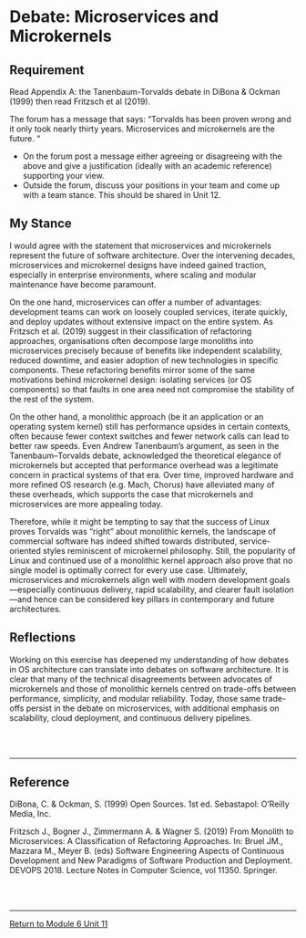 # Debate: Microservices and Microkernels

## Requirement
Read Appendix A: the Tanenbaum-Torvalds debate in DiBona & Ockman (1999) then read Fritzsch et al (2019).

The forum has a message that says: “Torvalds has been proven wrong and it only took nearly thirty years. Microservices and microkernels are the future. “

 - On the forum post a message either agreeing or disagreeing with the above and give a justification (ideally with an academic reference) supporting your view.
 - Outside the forum, discuss your positions in your team and come up with a team stance. This should be shared in Unit 12.

## My Stance
I would agree with the statement that microservices and microkernels represent the future of software architecture. Over the intervening decades, microservices and microkernel designs have indeed gained traction, especially in enterprise environments, where scaling and modular maintenance have become paramount.

On the one hand, microservices can offer a number of advantages: development teams can work on loosely coupled services, iterate quickly, and deploy updates without extensive impact on the entire system. As Fritzsch et al. (2019) suggest in their classification of refactoring approaches, organisations often decompose large monoliths into microservices precisely because of benefits like independent scalability, reduced downtime, and easier adoption of new technologies in specific components. These refactoring benefits mirror some of the same motivations behind microkernel design: isolating services (or OS components) so that faults in one area need not compromise the stability of the rest of the system.

On the other hand, a monolithic approach (be it an application or an operating system kernel) still has performance upsides in certain contexts, often because fewer context switches and fewer network calls can lead to better raw speeds. Even Andrew Tanenbaum’s argument, as seen in the Tanenbaum–Torvalds debate, acknowledged the theoretical elegance of microkernels but accepted that performance overhead was a legitimate concern in practical systems of that era. Over time, improved hardware and more refined OS research (e.g. Mach, Chorus) have alleviated many of these overheads, which supports the case that microkernels and microservices are more appealing today.

Therefore, while it might be tempting to say that the success of Linux proves Torvalds was “right” about monolithic kernels, the landscape of commercial software has indeed shifted towards distributed, service-oriented styles reminiscent of microkernel philosophy. Still, the popularity of Linux and continued use of a monolithic kernel approach also prove that no single model is optimally correct for every use case. Ultimately, microservices and microkernels align well with modern development goals—especially continuous delivery, rapid scalability, and clearer fault isolation—and hence can be considered key pillars in contemporary and future architectures.


## Reflections
Working on this exercise has deepened my understanding of how debates in OS architecture can translate into debates on software architecture. It is clear that many of the technical disagreements between advocates of microkernels and those of monolithic kernels centred on trade-offs between performance, simplicity, and modular reliability. Today, those same trade-offs persist in the debate on microservices, with additional emphasis on scalability, cloud deployment, and continuous delivery pipelines.

<br><br>

---

## Reference
DiBona, C. & Ockman, S. (1999) Open Sources. 1st ed. Sebastapol: O’Reilly Media, Inc.

Fritzsch J., Bogner J., Zimmermann A. & Wagner S. (2019) From Monolith to Microservices: A Classification of Refactoring Approaches. In: Bruel JM., Mazzara M., Meyer B. (eds) Software Engineering Aspects of Continuous Development and New Paradigms of Software Production and Deployment. DEVOPS 2018. Lecture Notes in Computer Science, vol 11350. Springer.


<br><br>

---

[Return to Module 6 Unit 11](SSD_Unit11.md)
